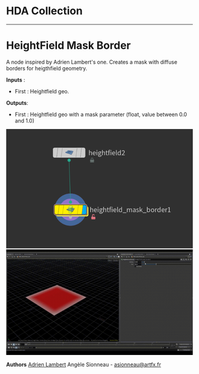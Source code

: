 # HDA Collection

---
# HeightField Mask Border
A node inspired by Adrien Lambert's one. Creates a mask with diffuse borders for heigthfield geometry.

**Inputs** :
- First : Heightfield geo.

**Outputs**:
- First : Heightfield geo with a mask parameter (float, value between 0.0 and 1.0)

![img00](https://github.com/Enjaileu/houdini_tools/blob/main/hda/imgs/heightfield_mask_border/heightfield_mask_border_node.PNG)
![img01](https://github.com/Enjaileu/houdini_tools/blob/main/hda/imgs/heightfield_mask_border/heightfield_mask_border_node.gif)

**Authors**
[Adrien Lambert](https://www.artstation.com/adrienlambert)
Angèle Sionneau - asionneau@artfx.fr
